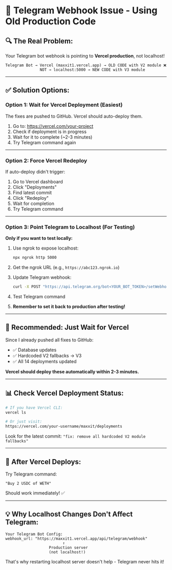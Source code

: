 # 🤖 Telegram Webhook Issue - Using Old Production Code

## 🔍 **The Real Problem:**

Your Telegram bot webhook is pointing to **Vercel production**, not localhost!

```
Telegram Bot → Vercel (maxxit1.vercel.app) → OLD CODE with V2 module ❌
               NOT → localhost:5000 → NEW CODE with V3 module
```

---

## ✅ **Solution Options:**

### **Option 1: Wait for Vercel Deployment** (Easiest)

The fixes are pushed to GitHub. Vercel should auto-deploy them.

1. Go to: https://vercel.com/your-project
2. Check if deployment is in progress
3. Wait for it to complete (~2-3 minutes)
4. Try Telegram command again

---

### **Option 2: Force Vercel Redeploy**

If auto-deploy didn't trigger:

1. Go to Vercel dashboard
2. Click "Deployments"
3. Find latest commit
4. Click "Redeploy"
5. Wait for completion
6. Try Telegram command

---

### **Option 3: Point Telegram to Localhost** (For Testing)

**Only if you want to test locally:**

1. Use ngrok to expose localhost:
   ```bash
   npx ngrok http 5000
   ```

2. Get the ngrok URL (e.g., `https://abc123.ngrok.io`)

3. Update Telegram webhook:
   ```bash
   curl -X POST "https://api.telegram.org/bot<YOUR_BOT_TOKEN>/setWebhook?url=https://abc123.ngrok.io/api/telegram/webhook"
   ```

4. Test Telegram command
5. **Remember to set it back to production after testing!**

---

## 🎯 **Recommended: Just Wait for Vercel**

Since I already pushed all fixes to GitHub:
- ✅ Database updates
- ✅ Hardcoded V2 fallbacks → V3
- ✅ All 14 deployments updated

**Vercel should deploy these automatically within 2-3 minutes.**

---

## 📊 **Check Vercel Deployment Status:**

```bash
# If you have Vercel CLI:
vercel ls

# Or just visit:
https://vercel.com/your-username/maxxit/deployments
```

Look for the latest commit: `"fix: remove all hardcoded V2 module fallbacks"`

---

## 🧪 **After Vercel Deploys:**

Try Telegram command:
```
"Buy 2 USDC of WETH"
```

Should work immediately! ✅

---

## 💡 **Why Localhost Changes Don't Affect Telegram:**

```
Your Telegram Bot Config:
webhook_url: "https://maxxit1.vercel.app/api/telegram/webhook"
                         ↑
                   Production server
                   (not localhost!)
```

That's why restarting localhost server doesn't help - Telegram never hits it!

